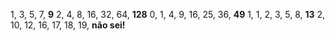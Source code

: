 1, 3, 5, 7, <strong>9</strong>
2, 4, 8, 16, 32, 64, <strong>128</strong>
0, 1, 4, 9, 16, 25, 36, <strong>49</strong>
1, 1, 2, 3, 5, 8, <strong>13</strong>
2, 10, 12, 16, 17, 18, 19, <strong>não sei!</strong>
